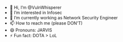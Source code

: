 - 👋 Hi, I’m @VulnWhisperer
- 👀 I’m interested in Infosec
- 🌱 I’m currently working as Network Security Engineer
- 📫 How to reach me (please DON'T)
- 😄 Pronouns: JARVIS
- ⚡ Fun fact: DOTA > LoL

<!---
VulnWhisperer/VulnWhisperer is a ✨ special ✨ repository because its `README.md` (this file) appears on your GitHub profile.
You can click the Preview link to take a look at your changes.
--->
